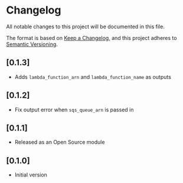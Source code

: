 # Changelog

All notable changes to this project will be documented in this file.

The format is based on [Keep a Changelog](https://keepachangelog.com/en/1.0.0/),
and this project adheres to [Semantic Versioning](https://semver.org/spec/v2.0.0.html).

## [0.1.3]
* Adds `lambda_function_arn` and `lambda_function_name` as outputs

## [0.1.2]
* Fix output error when `sqs_queue_arn` is passed in

## [0.1.1]
* Released as an Open Source module

## [0.1.0]
* Initial version
